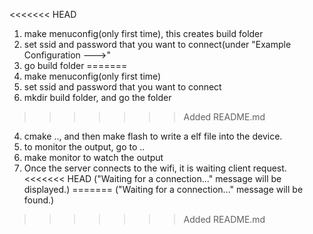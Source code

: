 
<<<<<<< HEAD
1. make menuconfig(only first time), this creates build folder
2. set ssid and password that you want to connect(under "Example Configuration --->"
3. go build folder
=======
1. make menuconfig(only first time)
2. set ssid and password that you want to connect
3. mkdir build folder, and go the folder
>>>>>>> Added README.md
4. cmake .., and then make flash to write a elf file into the device.
5. to monitor the output, go to ..
6. make monitor to watch the output
7. Once the server connects to the wifi, it is waiting client request.
<<<<<<< HEAD
   ("Waiting for a connection..." message will be displayed.)
=======
   ("Waiting for a connection..." message will be found.)

>>>>>>> Added README.md
